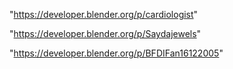  
"https://developer.blender.org/p/cardiologist"


"https://developer.blender.org/p/Saydajewels"


"https://developer.blender.org/p/BFDIFan16122005"


 
